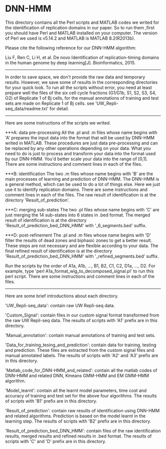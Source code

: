 # DNN-HMM
This directory contains all the Perl scripts and MATLAB codes we writed for the identification of replication domains in our paper. So to run them ,first you should have Perl and MATLAB installed on your computer. The version of Perl we used is v5.14.2 and MATLAB is MATLAB 8.2(R2013b).

Please cite the following reference for our DNN-HMM algorithm:

Liu F, Ren C, Li H, et al. De novo Identification of replication-timing domains in the human genome by deep learning[J]. Bioinformatics, 2015.


------------------------------
In order to save space, we don't provide the raw data and temporary results. However, we save some of results in the corresponding directories for your quick look.
To run all the scripts without error, you need at least prepare well the files of the six cell cycle fractions (G1/G1b, S1, S2, S3, S4, G2) of Replicate 1 of Bj cells, for the manual annotations of training and test sets are made on Replicate 1 of Bj cells. see 'UW_Repli-seq_data/readme.txt' for detail.


------------------------------
Here are some instructions of the scripts we writed.

***A: data pre-processing
All the .pl and .m files whose name begins with 'A' prepares the input data into the format that will be used by DNN-HMM writed in MATLAB. These procedures are just data pre-processing and can be replaced by any other operations depending on your data. What you need to do is just to process and transform your data into the format used by our DNN-HMM. You'd better scale your data into the range of [0,1].
There are some instructions and comment lines in each of the files.

***B: identification
The two .m files whose name begins with 'B' are the main processes of learning and prediction of DNN-HMM. The DNN-HMM is a general method, which can be used to do a lot of things else. Here we just use it to identify replication domains.
There are some instructions and comment lines in each of the files.
The raw result of identification is at the directory 'Result_of_prediction'.

***C: merging sub-states
The two .pl files whose name begins with 'C' are just merging the 14 sub-states into 6 states in .bed format.
The merged result of identification is at the directory 'Result_of_prediction_bed_DNN_HMM' with '_6_segments.bed' suffix.

***D: post-refinement
The .pl and .m files whose name begins with 'D' filter the results of dead zones and biphasic zones to get a better result. These steps are not necessary and are flexible according to your data.
The final refined result of identification is at the directory 'Result_of_prediction_bed_DNN_HMM' with '_refined_segments.bed' suffix.


Run the scripts by the order of A1a, A1b, ..., B1, B2, C1, C2, D1a, ..., D2. For example, type 'perl A1a_format_wig_to_decomposed_signal.pl' to run this perl script.
There are some instructions and comment lines in each of the files.


------------------------------
Here are some brief introductions about each directory.

'UW_Repli-seq_data': contain raw UW Repli-seq data.

'Custom_Signal': contain files in our custom signal format transformed from the raw UW Repli-seq data. The results of scripts with 'A1' prefix are in this directory.

'Manual_annotation': contain manual annotations of training and test sets.

'Data_for_training_tesing_and_prediction': contain data for training, testing and prediction. These files are extracted from the custom signal files and manual annotated labels. The results of scripts with 'A2' and 'A3' prefix are in this directory.

'Matlab_code_for_DNN-HMM_and_related': contain all the matlab codes of DNN-HMM and related DNN, Kmeans GMM-HMM and EM GMM-HMM algorithm.

'Model_learnt': contain all the learnt model parameters, time cost and accuracy of training and test set for the above four algorithms. The results of scripts with 'B1' prefix are in this directory.

'Result_of_prediction': contain raw results of identification using DNN-HMM and related algorithms. Prediction is based on the model learnt in the learning step. The results of scripts with 'B2' prefix are in this directory.

'Result_of_prediction_bed_DNN_HMM': contain files of the raw identification results, merged results and refined results in .bed format. The results of scripts with 'C' and 'D' prefix are in this directory.




